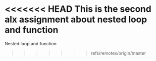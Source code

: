 <<<<<<< HEAD
This is the second alx assignment about nested loop and function
=======
Nested loop and function
>>>>>>> refs/remotes/origin/master
